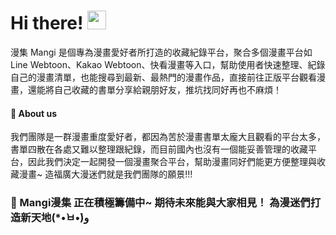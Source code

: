# Hi there! <img src="https://raw.githubusercontent.com/MartinHeinz/MartinHeinz/master/wave.gif" width="30" height="30">

漫集 Mangi 是個專為漫畫愛好者所打造的收藏紀錄平台，聚合多個漫畫平台如 Line Webtoon、Kakao Webtoon、快看漫畫等入口，幫助使用者快速整理、紀錄自己的漫畫清單，也能搜尋到最新、最熱門的漫畫作品，直接前往正版平台觀看漫畫，還能將自己收藏的書單分享給親朋好友，推坑找同好再也不麻煩！
<!--
**Mangi-comic/Mangi-comic** is a ✨ _special_ ✨ repository because its `README.md` (this file) appears on your GitHub profile.

Here are some ideas to get you started:

- 🔭 I’m currently working on ...
- 🌱 I’m currently learning ...
- 👯 I’m looking to collaborate on ...
- 🤔 I’m looking for help with ...
- 💬 Ask me about ...
- 📫 How to reach me: ...
- 😄 Pronouns: ...
- ⚡ Fun fact: ...
-->


#### :large_orange_diamond: About us
我們團隊是一群漫畫重度愛好者，都因為苦於漫畫書單太龐大且觀看的平台太多，書單四散在各處又難以整理跟紀錄，而目前國內也沒有一個能妥善管理的收藏平台，因此我們決定一起開發一個漫畫聚合平台，幫助漫畫同好們能更方便整理與收藏漫畫~ 造福廣大漫迷們就是我們團隊的願景!!!


### :loudspeaker: Mangi漫集 正在積極籌備中~ 期待未來能與大家相見！ 為漫迷們打造新天地(*•̀ㅂ•́)و 


 

